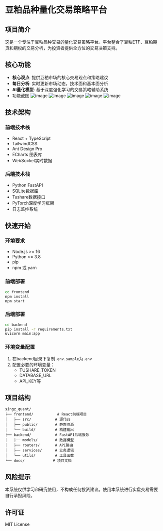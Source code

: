 # 豆粕品种量化交易策略平台

## 项目简介

这是一个专注于豆粕品种交易的量化交易策略平台。平台整合了豆粕ETF、豆粕期货和期权的交易分析，为投资者提供全方位的交易决策支持。

## 核心功能

- **核心观点**: 提供豆粕市场的核心交易观点和策略建议
- **每日分析**: 实时更新市场动态，技术面和基本面分析
- **AI量化模型**: 基于深度强化学习的交易策略辅助系统
- 功能截图
![image](https://github.com/user-attachments/assets/e2e7c614-299a-47b5-abc3-47cbcb27ae1a)
![image](https://github.com/user-attachments/assets/5a838f54-c7e4-4bea-b73b-f6d9fa2bad8a)
![image](https://github.com/user-attachments/assets/0ae27f63-8881-4bfd-b903-d7eebfac4ecf)
![image](https://github.com/user-attachments/assets/213f272b-3f89-47eb-a73f-decbdcc6f20c)
![image](https://github.com/user-attachments/assets/65212da6-9ae0-44e4-a247-c0d157d98b76)


## 技术架构

### 前端技术栈
- React + TypeScript
- TailwindCSS
- Ant Design Pro
- ECharts 图表库
- WebSocket实时数据

### 后端技术栈
- Python FastAPI
- SQLite数据库
- Tushare数据接口
- PyTorch深度学习框架
- 日志监控系统

## 快速开始

### 环境要求
- Node.js >= 16
- Python >= 3.8
- pip
- npm 或 yarn

### 前端部署
```bash
cd frontend
npm install
npm start
```

### 后端部署
```bash
cd backend
pip install -r requirements.txt
uvicorn main:app
```

### 环境变量配置
1. 在backend目录下复制`.env.sample`为`.env`
2. 配置必要的环境变量：
   - TUSHARE_TOKEN
   - DATABASE_URL
   - API_KEY等

## 项目结构
```
singz_quant/
├── frontend/           # React前端项目
│   ├── src/           # 源代码
│   ├── public/        # 静态资源
│   └── build/         # 构建输出
├── backend/           # FastAPI后端服务
│   ├── models/        # 数据模型
│   ├── routers/       # API路由
│   ├── services/      # 业务逻辑
│   └── utils/         # 工具函数
└── docs/             # 项目文档
```

## 风险提示

本系统仅供学习和研究使用，不构成任何投资建议。使用本系统进行实盘交易需要自行承担风险。

## 许可证

MIT License
